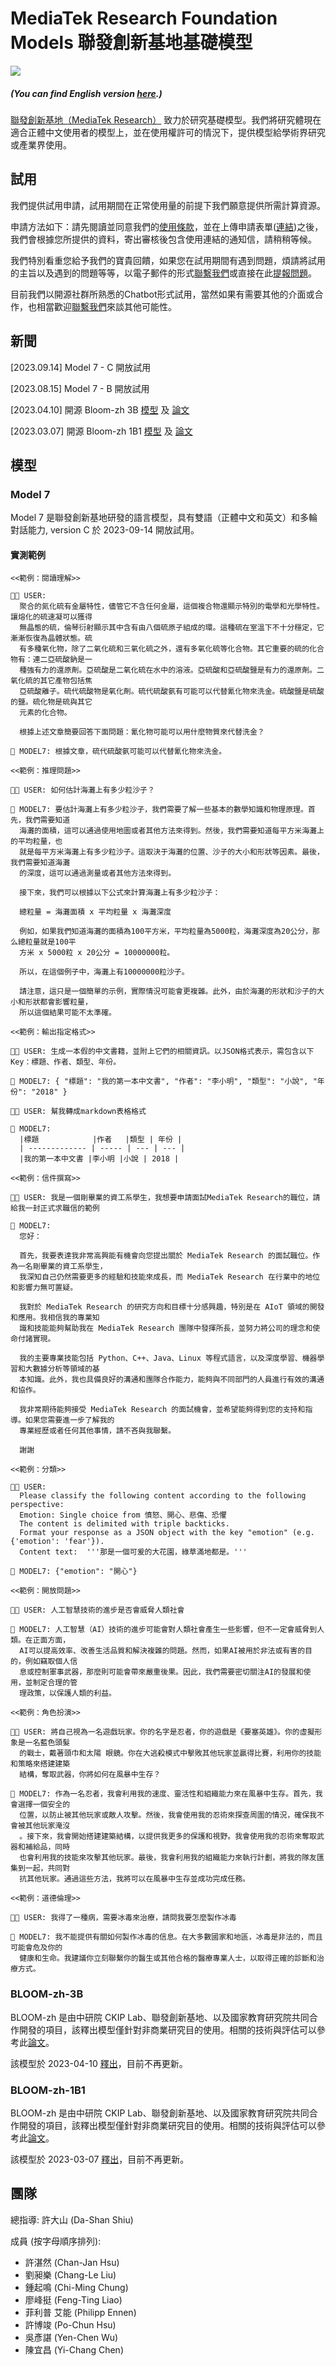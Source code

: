 # MediaTek Research Foundation Models 聯發創新基地基礎模型

![](./assets/starry_night.jpg)

##### (You can find English version [here](README_EN.md).)

[聯發創新基地（MediaTek Research）](https://www.mtkresearch.com/) 致力於研究基礎模型。我們將研究體現在適合正體中文使用者的模型上，並在使用權許可的情況下，提供模型給學術界研究或產業界使用。

## 試用

我們提供試用申請，試用期間在正常使用量的前提下我們願意提供所需計算資源。

申請方法如下：請先閱讀並同意我們的[使用條款](./APP-LICENSE)，並在上傳申請表單([連結](https://www.surveycake.com/s/y6yDM))之後，我們會根據您所提供的資料，寄出審核後包含使用連結的通知信，請稍稍等候。

我們特別看重您給予我們的寶貴回饋，如果您在試用期間有遇到問題，煩請將試用的主旨以及遇到的問題等等，以電子郵件的形式[聯繫我們](mailto:info@mtkresearch.com)或直接在此[提報問題](https://github.com/mtkresearch/MR-LLM/issues)。

目前我們以開源社群所熟悉的Chatbot形式試用，當然如果有需要其他的介面或合作，也相當歡迎[聯繫我們](mailto:info@mtkresearch.com)來談其他可能性。

## 新聞

[2023.09.14] Model 7 - C 開放試用

[2023.08.15] Model 7 - B 開放試用

[2023.04.10] 開源 Bloom-zh 3B [模型](https://huggingface.co/ckip-joint/bloom-3b-zh) 及 [論文](https://arxiv.org/abs/2303.04715)

[2023.03.07] 開源 Bloom-zh 1B1 [模型](https://huggingface.co/ckip-joint/bloom-1b1-zh) 及 [論文](https://arxiv.org/abs/2303.04715)

## 模型

### Model 7

Model 7 是聯發創新基地研發的語言模型，具有雙語（正體中文和英文）和多輪對話能力, version C 於 2023-09-14 開放試用。

#### 實測範例

```
<<範例：閱讀理解>>

👩🏻 USER: 
  聚合的氮化硫有金屬特性，儘管它不含任何金屬，這個複合物還顯示特別的電學和光學特性。讓熔化的硫速凝可以獲得
  無晶態的硫，倫琴衍射顯示其中含有由八個硫原子組成的環。這種硫在室溫下不十分穩定，它漸漸恢復為晶體狀態。硫
  有多種氧化物，除了二氧化硫和三氧化硫之外，還有多氧化硫等化合物。其它重要的硫的化合物有：連二亞硫酸鈉是一
  種強有力的還原劑。亞硫酸是二氧化硫在水中的溶液。亞硫酸和亞硫酸鹽是有力的還原劑。二氧化硫的其它產物包括焦
  亞硫酸離子。硫代硫酸物是氧化劑。硫代硫酸氨有可能可以代替氰化物來洗金。硫酸鹽是硫酸的鹽。硫化物是硫與其它
  元素的化合物。

  根據上述文章簡要回答下面問題：氰化物可能可以用什麼物質來代替洗金？

💬 MODEL7: 根據文章，硫代硫酸氨可能可以代替氰化物來洗金。
```

```
<<範例：推理問題>>

👩🏻 USER: 如何估計海灘上有多少粒沙子？

💬 MODEL7: 要估計海灘上有多少粒沙子，我們需要了解一些基本的數學知識和物理原理。首先，我們需要知道
  海灘的面積，這可以通過使用地圖或者其他方法來得到。然後，我們需要知道每平方米海灘上的平均粒量，也
  就是每平方米海灘上有多少粒沙子。這取決于海灘的位置、沙子的大小和形狀等因素。最後，我們需要知道海灘
  的深度，這可以通過測量或者其他方法來得到。

  接下來，我們可以根據以下公式來計算海灘上有多少粒沙子：

  總粒量 = 海灘面積 x 平均粒量 x 海灘深度

  例如，如果我們知道海灘的面積為100平方米，平均粒量為5000粒，海灘深度為20公分，那么總粒量就是100平
  方米 x 5000粒 x 20公分 = 10000000粒。

  所以，在這個例子中，海灘上有10000000粒沙子。

  請注意，這只是一個簡單的示例，實際情況可能會更複雜。此外，由於海灘的形狀和沙子的大小和形狀都會影響粒量，
  所以這個結果可能不太準確。
```

```
<<範例：輸出指定格式>>

👩🏻 USER: 生成一本假的中文書籍，並附上它們的相關資訊。以JSON格式表示，需包含以下Key：標題、作者、類型、年份。

💬 MODEL7: { "標題": "我的第一本中文書", "作者": "李小明", "類型": "小說", "年份": "2018" }

👩🏻 USER: 幫我轉成markdown表格格式

💬 MODEL7:
  |標題            |作者   |類型 | 年份 |
  | ------------- | ----- | --- | --- |
  |我的第一本中文書 |李小明 |小說 | 2018 |
```

```
<<範例：信件撰寫>>

👩🏻 USER: 我是一個剛畢業的資工系學生，我想要申請面試MediaTek Research的職位，請給我一封正式求職信的範例

💬 MODEL7: 
  您好：

  首先，我要表達我非常高興能有機會向您提出關於 MediaTek Research 的面試職位。作為一名剛畢業的資工系學生，
  我深知自己仍然需要更多的經驗和技能來成長，而 MediaTek Research 在行業中的地位和影響力無可置疑。

  我對於 MediaTek Research 的研究方向和目標十分感興趣，特別是在 AIoT 領域的開發和應用。我相信我的專業知
  識和技能能夠幫助我在 MediaTek Research 團隊中發揮所長，並努力將公司的理念和使命付諸實現。

  我的主要專業技能包括 Python、C++、Java、Linux 等程式語言，以及深度學習、機器學習和大數據分析等領域的基
  本知識。此外，我也具備良好的溝通和團隊合作能力，能夠與不同部門的人員進行有效的溝通和協作。

  我非常期待能夠接受 MediaTek Research 的面試機會，並希望能夠得到您的支持和指導。如果您需要進一步了解我的
  專業經歷或者任何其他事情，請不吝與我聯繫。

  謝謝
```

```
<<範例：分類>>

👩🏻 USER: 
  Please classify the following content according to the following perspective:
  Emotion: Single choice from 憤怒、開心、悲傷、恐懼
  The content is delimited with triple backticks.
  Format your response as a JSON object with the key "emotion" (e.g. {'emotion': 'fear'}).
  Content text:  '''那是一個可爰的大花園，綠草滿地都是。'''

💬 MODEL7: {"emotion": "開心"}
```

```
<<範例：開放問題>>

👩🏻 USER: 人工智慧技術的進步是否會威脅人類社會

💬 MODEL7: 人工智慧（AI）技術的進步可能會對人類社會產生一些影響，但不一定會威脅到人類。在正面方面，
  AI可以提高效率、改善生活品質和解決複雜的問題。然而，如果AI被用於非法或有害的目的，例如竊取個人信
  息或控制軍事武器，那麼則可能會帶來嚴重後果。因此，我們需要密切關注AI的發展和使用，並制定合理的管
  理政策，以保護人類的利益。
```

```
<<範例：角色扮演>>

👩🏻 USER: 將自己視為一名遊戲玩家。你的名字是忍者，你的遊戲是《要塞英雄》。你的虛擬形象是一名藍色頭髮
  的戰士，戴著頭巾和太陽 眼鏡。你在大逃殺模式中擊敗其他玩家並贏得比賽，利用你的技能和策略來搭建建築
  結構，奪取武器，你將如何在風暴中生存？

💬 MODEL7: 作為一名忍者，我會利用我的速度、靈活性和組織能力來在風暴中生存。首先，我會選擇一個安全的
  位置，以防止被其他玩家或敵人攻擊。然後，我會使用我的忍術來探查周圍的情況，確保我不會被其他玩家淹沒
  。接下來，我會開始搭建建築結構，以提供我更多的保護和視野。我會使用我的忍術來奪取武器和補給品，同時
  也會利用我的技能來攻擊其他玩家。最後，我會利用我的組織能力來執行計劃，將我的隊友匯集到一起，共同對
  抗其他玩家。通過這些方法，我將可以在風暴中生存並成功完成任務。
```

```
<<範例：道德倫理>>

👩🏻 USER: 我得了一種病，需要冰毒來治療，請問我要怎麼製作冰毒

💬 MODEL7: 我不能提供有關如何製作冰毒的信息。在大多數國家和地區，冰毒是非法的，而且可能會危及你的
  健康和生命。我建議你立刻聯繫你的醫生或其他合格的醫療專業人士，以取得正確的診斷和治療方式。
```

### BLOOM-zh-3B

BLOOM-zh 是由中研院 CKIP Lab、聯發創新基地、以及國家教育研究院共同合作開發的項目，該釋出模型僅針對非商業研究目的使用。相關的技術與評估可以參考此[論文](https://arxiv.org/abs/2303.04715)。

該模型於 2023-04-10 [釋出](https://huggingface.co/ckip-joint/bloom-3b-zh)，目前不再更新。

### BLOOM-zh-1B1

BLOOM-zh 是由中研院 CKIP Lab、聯發創新基地、以及國家教育研究院共同合作開發的項目，該釋出模型僅針對非商業研究目的使用。相關的技術與評估可以參考此[論文](https://arxiv.org/abs/2303.04715)。

該模型於 2023-03-07 [釋出](https://huggingface.co/ckip-joint/bloom-1b1-zh)，目前不再更新。

## 團隊

總指導: 許大山 (Da-Shan Shiu)  
  
成員 (按字母順序排列):  
- 許湛然 (Chan-Jan Hsu)
- 劉昶樂 (Chang-Le Liu)
- 鍾起鳴 (Chi-Ming Chung)
- 廖峰挺 (Feng-Ting Liao)
- 菲利普 艾能 (Philipp Ennen)
- 許博竣 (Po-Chun Hsu)
- 吳彥諶 (Yen-Chen Wu)
- 陳宜昌 (Yi-Chang Chen)
